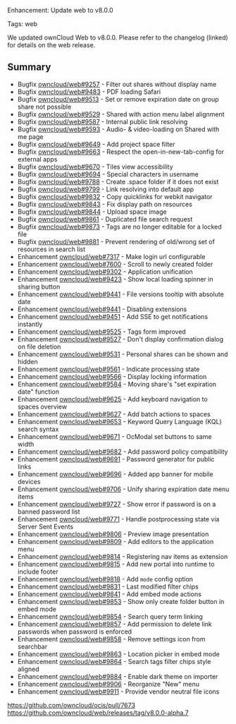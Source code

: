 Enhancement: Update web to v8.0.0

Tags: web

We updated ownCloud Web to v8.0.0. Please refer to the changelog (linked) for details on the web release.

## Summary
* Bugfix [owncloud/web#9257](https://github.com/owncloud/web/issues/9257) - Filter out shares without display name
* Bugfix [owncloud/web#9483](https://github.com/owncloud/web/issues/9483) - PDF loading Safari
* Bugfix [owncloud/web#9513](https://github.com/owncloud/web/pull/9513) - Set or remove expiration date on group share not possible
* Bugfix [owncloud/web#9529](https://github.com/owncloud/web/pull/9529) - Shared with action menu label alignment
* Bugfix [owncloud/web#9587](https://github.com/owncloud/web/pull/9587) - Internal public link resolving
* Bugfix [owncloud/web#9593](https://github.com/owncloud/web/issues/9593) - Audio- & video-loading on Shared with me page
* Bugfix [owncloud/web#9649](https://github.com/owncloud/web/pull/9649) - Add project space filter
* Bugfix [owncloud/web#9663](https://github.com/owncloud/web/pull/9663) - Respect the open-in-new-tab-config for external apps
* Bugfix [owncloud/web#9670](https://github.com/owncloud/web/pull/9670) - Tiles view accessibility
* Bugfix [owncloud/web#9694](https://github.com/owncloud/web/issues/9694) - Special characters in username
* Bugfix [owncloud/web#9788](https://github.com/owncloud/web/issues/9788) - Create .space folder if it does not exist
* Bugfix [owncloud/web#9799](https://github.com/owncloud/web/issues/9799) - Link resolving into default app
* Bugfix [owncloud/web#9832](https://github.com/owncloud/web/pull/9832) - Copy quicklinks for webkit navigator
* Bugfix [owncloud/web#9843](https://github.com/owncloud/web/pull/9843) - Fix display path on resources
* Bugfix [owncloud/web#9844](https://github.com/owncloud/web/pull/9844) - Upload space image
* Bugfix [owncloud/web#9861](https://github.com/owncloud/web/pull/9861) - Duplicated file search request
* Bugfix [owncloud/web#9873](https://github.com/owncloud/web/pull/9873) - Tags are no longer editable for a locked file
* Bugfix [owncloud/web#9881](https://github.com/owncloud/web/pull/9881) - Prevent rendering of old/wrong set of resources in search list
* Enhancement [owncloud/web#7317](https://github.com/owncloud/ocis/pull/7317) - Make login url configurable
* Enhancement [owncloud/web#7600](https://github.com/owncloud/web/issues/7600) - Scroll to newly created folder
* Enhancement [owncloud/web#9302](https://github.com/owncloud/web/issues/9302) - Application unification
* Enhancement [owncloud/web#9423](https://github.com/owncloud/web/pull/9423) - Show local loading spinner in sharing button
* Enhancement [owncloud/web#9441](https://github.com/owncloud/web/pull/9441) - File versions tooltip with absolute date
* Enhancement [owncloud/web#9441](https://github.com/owncloud/web/pull/9441) - Disabling extensions
* Enhancement [owncloud/web#9451](https://github.com/owncloud/web/pull/9451) - Add SSE to get notifications instantly
* Enhancement [owncloud/web#9525](https://github.com/owncloud/web/pull/9525) - Tags form improved
* Enhancement [owncloud/web#9527](https://github.com/owncloud/web/pull/9527) - Don't display confirmation dialog on file deletion
* Enhancement [owncloud/web#9531](https://github.com/owncloud/web/issues/9531) - Personal shares can be shown and hidden
* Enhancement [owncloud/web#9561](https://github.com/owncloud/web/pull/9561) - Indicate processing state
* Enhancement [owncloud/web#9566](https://github.com/owncloud/web/pull/9566) - Display locking information
* Enhancement [owncloud/web#9584](https://github.com/owncloud/web/pull/9584) - Moving share's "set expiration date" function
* Enhancement [owncloud/web#9625](https://github.com/owncloud/web/pull/9625) - Add keyboard navigation to spaces overview
* Enhancement [owncloud/web#9627](https://github.com/owncloud/web/pull/9627) - Add batch actions to spaces
* Enhancement [owncloud/web#9653](https://github.com/owncloud/web/pull/9653) - Keyword Query Language (KQL) search syntax
* Enhancement [owncloud/web#9671](https://github.com/owncloud/web/pull/9671) - OcModal set buttons to same width
* Enhancement [owncloud/web#9682](https://github.com/owncloud/web/pull/9682) - Add password policy compatibility
* Enhancement [owncloud/web#9691](https://github.com/owncloud/web/pull/9691) - Password generator for public links
* Enhancement [owncloud/web#9696](https://github.com/owncloud/web/pull/9696) - Added app banner for mobile devices
* Enhancement [owncloud/web#9706](https://github.com/owncloud/web/pull/9706) - Unify sharing expiration date menu items
* Enhancement [owncloud/web#9727](https://github.com/owncloud/web/pull/9727) - Show error if password is on a banned password list
* Enhancement [owncloud/web#9771](https://github.com/owncloud/web/pull/9771) - Handle postprocessing state via Server Sent Events
* Enhancement [owncloud/web#9806](https://github.com/owncloud/web/pull/9806) - Preview image presentation
* Enhancement [owncloud/web#9809](https://github.com/owncloud/web/pull/9809) - Add editors to the application menu
* Enhancement [owncloud/web#9814](https://github.com/owncloud/web/pull/9814) - Registering nav items as extension
* Enhancement [owncloud/web#9815](https://github.com/owncloud/web/pull/9815) - Add new portal into runtime to include footer
* Enhancement [owncloud/web#9818](https://github.com/owncloud/web/pull/9818) - Add `mode` config option
* Enhancement [owncloud/web#9831](https://github.com/owncloud/web/pull/9831) - Last modified filter chips
* Enhancement [owncloud/web#9841](https://github.com/owncloud/web/pull/9841) - Add embed mode actions
* Enhancement [owncloud/web#9853](https://github.com/owncloud/web/pull/9853) - Show only create folder button in embed mode
* Enhancement [owncloud/web#9854](https://github.com/owncloud/web/pull/9854) - Search query term linking
* Enhancement [owncloud/web#9857](https://github.com/owncloud/web/pull/9857) - Add permission to delete link passwords when password is enforced
* Enhancement [owncloud/web#9858](https://github.com/owncloud/web/pull/9858) - Remove settings icon from searchbar
* Enhancement [owncloud/web#9863](https://github.com/owncloud/web/pull/9863) - Location picker in embed mode
* Enhancement [owncloud/web#9864](https://github.com/owncloud/web/pull/9864) - Search tags filter chips style aligned
* Enhancement [owncloud/web#9884](https://github.com/owncloud/web/pull/9884) - Enable dark theme on importer
* Enhancement [owncloud/web#9906](https://github.com/owncloud/web/pull/9906) - Reorganize "New" menu
* Enhancement [owncloud/web#9911](https://github.com/owncloud/web/pull/9911) - Provide vendor neutral file icons


https://github.com/owncloud/ocis/pull/7673
https://github.com/owncloud/web/releases/tag/v8.0.0-alpha.7
